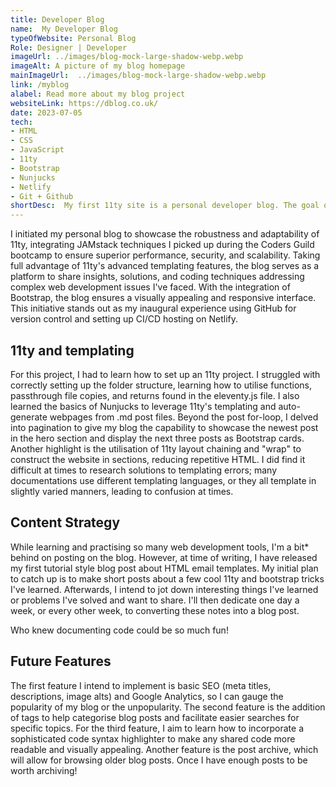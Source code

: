 ```yaml
---
title: Developer Blog 
name:  My Developer Blog
typeOfWebsite: Personal Blog
Role: Designer | Developer
imageUrl: ../images/blog-mock-large-shadow-webp.webp
imageAlt: A picture of my blog homepage 
mainImageUrl:  ../images/blog-mock-large-shadow-webp.webp
link: /myblog
alabel: Read more about my blog project
websiteLink: https://dblog.co.uk/
date: 2023-07-05    
tech:
- HTML 
- CSS
- JavaScript
- 11ty
- Bootstrap
- Nunjucks
- Netlify
- Git + Github
shortDesc:  My first 11ty site is a personal developer blog. The goal of the blog is to share solutions and code snippets for challenging coding problems I found difficult or interesting. It's also great for documentation practice!
---
```

I initiated my personal blog to showcase the robustness and adaptability of 11ty, integrating JAMstack techniques I picked up during the Coders Guild bootcamp to ensure superior performance, security, and scalability. Taking full advantage of 11ty's advanced templating features, the blog serves as a platform to share insights, solutions, and coding techniques addressing complex web development issues I've faced. With the integration of Bootstrap, the blog ensures a visually appealing and responsive interface. This initiative stands out as my inaugural experience using GitHub for version control and setting up CI/CD hosting on Netlify.

## 11ty and templating

For this project, I had to learn how to set up an 11ty project. I struggled with correctly setting up the folder structure, learning how to utilise functions, passthrough file copies, and returns found in the eleventy.js file. I also learned the basics of Nunjucks to leverage 11ty's templating and auto-generate webpages from .md post files. Beyond the post for-loop, I delved into pagination to give my blog the capability to showcase the newest post in the hero section and display the next three posts as Bootstrap cards. Another highlight is the utilisation of 11ty layout chaining and "wrap" to construct the website in sections, reducing repetitive HTML. I did find it difficult at times to research solutions to templating errors; many documentations use different templating languages, or they all template in slightly varied manners, leading to confusion at times.

## Content Strategy

While learning and practising so many web development tools, I'm a bit* behind on posting on the blog. However, at time of writing, I have released my first tutorial style blog post about HTML email templates. My initial plan to catch up is to make short posts about a few cool 11ty and bootstrap tricks I've learned. Afterwards, I intend to jot down interesting things I've learned or problems I've solved and want to share. I'll then dedicate one day a week, or every other week, to converting these notes into a blog post. 

Who knew documenting code could be so much fun!


## Future Features

The first feature I intend to implement is basic SEO (meta titles, descriptions, image alts) and Google Analytics, so I can gauge the popularity of my blog or the unpopularity. The second feature is the addition of tags to help categorise blog posts and facilitate easier searches for specific topics. For the third feature, I aim to learn how to incorporate a sophisticated code syntax highlighter to make any shared code more readable and visually appealing. Another feature is the post archive, which will allow for browsing older blog posts. Once I have enough posts to be worth archiving!
